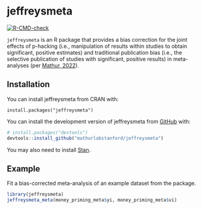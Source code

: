 # jeffreysmeta

<!-- badges: start -->
[![R-CMD-check](https://github.com/mathurlabstanford/jeffreysmeta/workflows/R-CMD-check/badge.svg)](https://github.com/mathurlabstanford/jeffreysmeta/actions)
<!-- badges: end -->
  
`jeffreysmeta` is an R package that provides a bias correction for the joint effects of p-hacking (i.e., manipulation of results within studies to obtain significant, positive estimates) and traditional publication bias (i.e., the selective publication of studies with significant, positive results) in meta-analyses (per [Mathur, 2022](https://osf.io/ezjsx/)).

## Installation

You can install jeffreysmeta from CRAN with:
```
install.packages("jeffreysmeta")
```

You can install the development version of jeffreysmeta from [GitHub](https://github.com/) with:
``` r
# install.packages("devtools")
devtools::install_github("mathurlabstanford/jeffreysmeta")
```

You may also need to install [Stan](https://github.com/stan-dev/rstan/wiki/RStan-Getting-Started).

## Example

Fit a bias-corrected meta-analysis of an example dataset from the package.

``` r
library(jeffreysmeta)
jeffreysmeta_meta(money_priming_meta$yi, money_priming_meta$vi)
```
